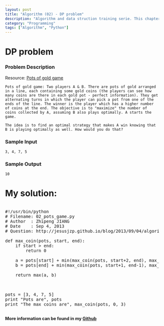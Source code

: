 ```yaml
---
layout: post
title: "Algorithm (02) - DP problem"
description: "Algorithm and data struction training serie. This chapter includs a DP Problem, Pots of gold game."
category: "Programming"
tags: ["Algorithm", "Python"]
---
```

# DP problem

### Problem Description

Resource: [Pots of gold game](http://www.careercup.com/question?id=15422849)

	Pots of gold game: Two players A & B. There are pots of gold arranged in a line, each containing some gold coins (the players can see how many coins are there in each gold pot - perfect information). They get alternating turns in which the player can pick a pot from one of the ends of the line. The winner is the player which has a higher number of coins at the end. The objective is to "maximize" the number of coins collected by A, assuming B also plays optimally. A starts the game. 

	The idea is to find an optimal strategy that makes A win knowing that B is playing optimally as well. How would you do that? 

### Sample Input

	3, 4, 7, 5

### Sample Output

	10

# My solution:

<pre class="prettyprint linenums">

#!/usr/bin/python
# Filename: 02_pots_game.py
# Author  : Zhipeng JIANG
# Date    : Sep 4, 2013
# Question: http://jesusjzp.github.io/blog/2013/09/04/algorithm-training-pots-game/

def max_coin(pots, start, end):
	if start &gt; end:
		return 0

	a = pots[start] + min(max_coin(pots, start+2, end), max_coin(pots, start+1, end-1))
	b = pots[end] + min(max_coin(pots, start+1, end-1), max_coin(pots, start, end-2))

	return max(a, b)



pots = [3, 4, 7, 5]
print "Pots are", pots
print "The max coins are", max_coin(pots, 0, 3)

</pre>

**More information can be found in my [Github](https://github.com/jesusjzp/python_training)**